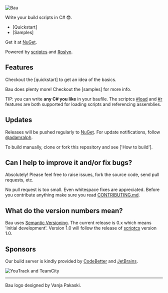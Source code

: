 ![Bau](https://raw.githubusercontent.com/bau-build/bau/dev/assets/bau.128.png)

Write your build scripts in C# :sunglasses:.

- [Quickstart]
- [Samples]

Get it at [NuGet](https://nuget.org/packages/Bau/ "Bau on Nuget").

Powered by [scriptcs](https://github.com/scriptcs/scriptcs) and [Roslyn](http://msdn.microsoft.com/en-gb/roslyn).

## Features

Checkout the [quickstart] to get an idea of the basics.

Bau does plenty more! Checkout the [samples] for more info.

TIP: you can write **any C# you like** in your baufile. The scriptcs [#load](https://github.com/scriptcs/scriptcs/wiki/Writing-a-script#loading-referenced-scripts) and [#r](https://github.com/scriptcs/scriptcs/wiki/Writing-a-script#referencing-assemblies) features are both supported for loading scripts and referencing assemblies.

## Updates

Releases will be pushed regularly to [NuGet](https://nuget.org/packages/Bau/). For update notifications, follow [@adamralph](https://twitter.com/#!/adamralph).

To build manually, clone or fork this repository and see ['How to build'].

## Can I help to improve it and/or fix bugs? ##

Absolutely! Please feel free to raise issues, fork the source code, send pull requests, etc.

No pull request is too small. Even whitespace fixes are appreciated. Before you contribute anything make sure you read [CONTRIBUTING.md](https://github.com/bau-build/bau/blob/dev/CONTRIBUTING.md).

## What do the version numbers mean? ##

Bau uses [Semantic Versioning](http://semver.org/). The current release is 0.x which means 'initial development'. Version 1.0 will follow the release of [scriptcs](https://github.com/scriptcs/scriptcs) version 1.0.

## Sponsors ##
Our build server is kindly provided by [CodeBetter](http://codebetter.com/) and [JetBrains](http://www.jetbrains.com/).

![YouTrack and TeamCity](http://www.jetbrains.com/img/banners/Codebetter300x250.png)

----------
Bau logo designed by Vanja Pakaski.